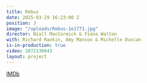 ```yaml
---
title: Rebus
date: 2025-03-29 16:23:00 Z
position: 3
image: "/uploads/Rebus-1e1771.jpg"
director: Niall MacCormick & Fiona Walton
with: Richard Rankin, Amy Manson & Michelle Duncan
is-in-production: true
video: 1072130843
layout: project
---
```


[IMDb](http://www.imdb.com/title/tt11116780/?ref_=ttfc_fc_tt)